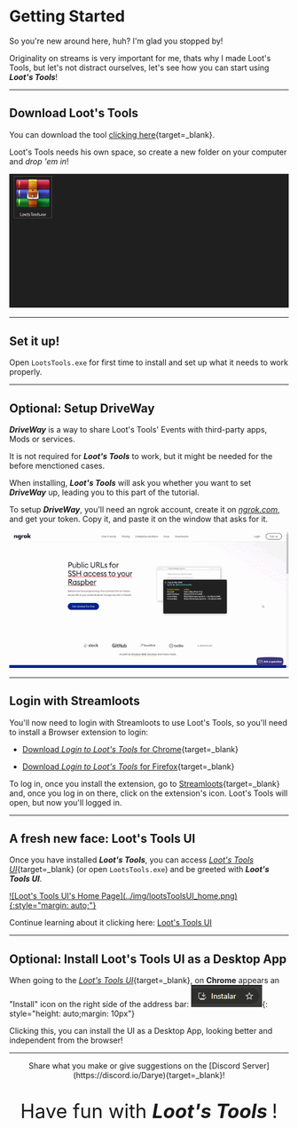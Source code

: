 # Getting Started

So you're new around here, huh? I'm glad you stopped by!

Originality on streams is very important for me, thats why I made Loot's Tools, but let's not distract ourselves, let's see how you can start using ***Loot's Tools***!

---

## Download Loot's Tools

You can download the tool [clicking here](https://github.com/DaryeDev/LootsTools/releases/latest){target=_blank}.

Loot's Tools needs his own space, so create a new folder on your computer and *drop 'em in*!

![Create a folder for Loot's Tools](../img/CreateFolder.gif)

---

## Set it up!

Open ```LootsTools.exe``` for first time to install and set up what it needs to work properly.

---

## Optional: Setup DriveWay

***DriveWay*** is a way to share Loot's Tools' Events with third-party apps, Mods or services.

It is not required for ***Loot's Tools*** to work, but it might be needed for the before menctioned cases.

When installing, ***Loot's Tools*** will ask you whether you want to set ***DriveWay*** up, leading you to this part of the tutorial.

To setup ***DriveWay***, you'll need an ngrok account, create it on [*ngrok.com*](https://ngrok.com), and get your token. Copy it, and paste it on the window that asks for it.

![getNgrokToken](getNgrokToken.gif)

---

## Login with Streamloots

You'll now need to login with Streamloots to use Loot's Tools, so you'll need to install a Browser extension to login:

- [Download *Login to Loot's Tools* for Chrome](https://chrome.google.com/webstore/detail/login-to-loots-tools/nkoepodlaleolfmllaibllelcefbphfp){target=_blank}

- [Download *Login to Loot's Tools* for Firefox](https://addons.mozilla.org/en-US/firefox/addon/login-to-loot-s-tools/){target=_blank}

To log in, once you install the extension, go to [Streamloots](https://www.streamloots.com){target=_blank} and, once you log in on there, click on the extension's icon. Loot's Tools will open, but now you'll logged in.

---

## A fresh new face: Loot's Tools UI

Once you have installed ***Loot's Tools***, you can access [*Loot's Tools UI*](https://lootstools.darye.dev/app){target=_blank} (or open ```LootsTools.exe```) and be greeted with ***Loot's Tools UI***.

<a href="https://lootstools.darye.dev/app">
![Loot's Tools UI's Home Page](../img/lootsToolsUI_home.png){:style="margin: auto;"}
</a>

Continue learning about it clicking here: [Loot's Tools UI](lootsToolsUI)

---
## Optional: Install Loot's Tools UI as a Desktop App

When going to the [*Loot's Tools UI*](https://lootstools.darye.dev/app){target=_blank}, on **Chrome** appears an "Install" icon on the right side of the address bar: ![Install Button](../img/lootsToolsUI_installChrome.png){: style="height: auto;margin: 10px"}

Clicking this, you can install the UI as a Desktop App, looking better and independent from the browser!

---

<center>Share what you make or give suggestions on the [Discord Server](https://discord.io/Darye){target=_blank}!
<br>

<p style="font-size:35px;">Have fun with <b><i>Loot's Tools </b></i>!</p></center>
